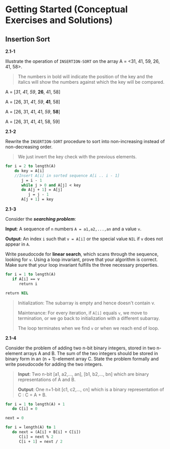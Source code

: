 # Getting Started (Conceptual Exercises and Solutions)

## Insertion Sort

**2.1-1**

Illustrate the operation of `INSERTION-SORT` on the array A = <31, 41, 59, 26, 41, 58>.

> The numbers in bold will indicate the position of the key and the italics will show the numbers against which the key will be compared.

A = [*31*, *41*, *59*, **26**, 41, 58]

A = [26, 31, *41*, *59*, **41**, 58]

A = [26, 31, 41, 41, *59*, **58**]

A = [26, 31, 41, 41, 58, 59]

**2.1-2**

Rewrite the `INSERTION-SORT` procedure to sort into non-increasing instead of non-decreasing order.

> We just invert the key check with the previous elements.

```pascal
for i = 2 to length(A)
    do key = A[i]
    //Insert A[i] in sorted sequence A[i .. i - 1]
       j = i - 1
       while j > 0 and A[j] < key
       do A[j + 1] = A[j]
          j = j - 1
       A[j + 1] = key
```

**2.1-3**

Consider the _**searching problem**_:

**Input**: A sequence of `n` numbers `A = a1,a2,...,an` and a value `v`.

**Output**: An index `i` such that `v = A[i]` or the special value `NIL` if `v` does not appear in `A`.

Write pseudocode for **linear search**, which scans through the sequence, looking for `v`. Using a loop invariant, prove that your algorithm is correct. Make sure that your loop invariant fulfills the three necessary properties.

```pascal
for i = 1 to length(A)
   if A[i] == v
      return i

return NIL
```

> Initialization: The subarray is empty and hence doesn't contain v.
>
> Maintenance: For every iteration, if `A[i]` equals `v`, we move to termination, or we go back to initialization with a different subarray.
>
> The loop terminates when we find `v` or when we reach end of loop.

**2.1-4**

Consider the problem of adding two n-bit binary integers, stored in two n-element arrays A and B. The sum of the two integers should be stored in binary form in an (n + 1)-element array C. State the problem formally and write pseudocode for adding the two integers.

> **Input**: Two n-bit [a1, a2,..., an], [b1, b2,..., bn] which are binary representations of A and B.
>
> **Output**: One n+1-bit [c1, c2,..., cn] which is a binary representation of C : C = A + B.

```pascal
for i = 1 to length(A) + 1
   do C[i] = 0

next = 0

for i = length(A) to 1
   do next = (A[i] + B[i] + C[i])
      C[i] = next % 2
      C[i + 1] = next / 2
```